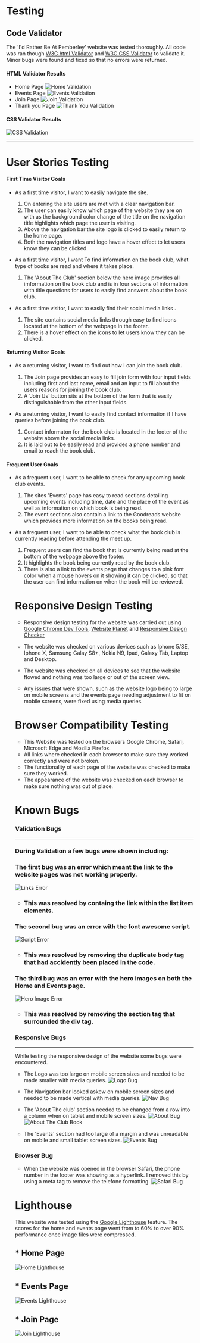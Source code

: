 # Testing

## Code Validator 
The 'I'd Rather Be At Pemberley' website was tested thoroughly. All code was ran though [W3C html Validator](https://validator.w3.org/) and [W3C CSS Validator](https://jigsaw.w3.org/css-validator/) to validate it. Minor bugs were found and fixed so that no errors were returned.

#### HTML Validator Results
* Home Page
![Home Validation](assets/readme-images/homevalidation.png)
* Events Page
![Events Validation](assets/readme-images/eventsvalidation.png)
* Join Page
![Join Validation](assets/readme-images/joinvalidation.png)
* Thank you Page
![Thank You Validation](assets/readme-images/thankyouvalidation.png)

#### CSS Validator Results
![CSS Validation](assets/readme-images/cssvalidation.png)

---

# User Stories Testing 

#### First Time Visitor Goals

* As a first time visitor, I want to easily navigate the site.

  1. On entering the site users are met with a clear navigation bar.
  2. The user can easily know which page of the website they are on with as the background color change of the title on the navigation title highlights which page the user is visiting.
  3. Above the navigation bar the site logo is clicked to easily return to the home page.
  4. Both the navigation titles and logo have a hover effect to let users know they can be clicked.

* As a first time visitor, I want To find information on the book club, what type of books are read and where it takes place. 

  1. The 'About The Club' section below the hero image provides all imformation on the book club and is in four sections of information with title questions for users to easily find answers about the book club.

* As a first time visitor, I want to easily find their social media links .

  1. The site contains social media links through easy to find icons located at the bottom of the webpage in the footer.
  2. There is a hover effect on the icons to let users know they can be clicked.

#### Returning Visitor Goals

* As a returning visitor, I want to find out how I can join the book club.

  1. The Join page provides an easy to fill join form with four input fields including first and last name, email and an input to fill about the users reasons for joining the book club.
  2. A 'Join Us' button sits at the bottom of the form that is easily distinguishable from the other input fields.

* As a returning visitor, I want to easily find contact information if I have queries before joining the book club.

  1. Contact informaton for the book club is located in the footer of the website above the social media links.
  2. It is laid out to be easily read and provides a phone number and email to reach the book club.

#### Frequent User Goals
* As a frequent user, I want to be able to check for any upcoming book club events.

  1. The sites 'Events' page has easy to read sections detailing upcoming events including time, date and the place of the event as well as information on which book is being read.
  2. The event sections also contain a link to the Goodreads website which provides more information on the books being read.

* As a frequent user, I want to be able to check what the book club is currently reading before attending the meet up.

  1. Frequent users can find the book that is currently being read at the bottom of the webpage above the footer.
  2. It highlights the book being currently read by the book club.
  3. There is also a link to the events page that changes to a pink font color when a mouse hovers on it showing it can be clicked, so that the user can find information on when the book will be reviewed.


  # Responsive Design Testing

  * Responsive design testing for the website was carried out using [Google Chrome Dev Tools](https://www.google.com/chrome/dev/), [Website Planet](https://www.websiteplanet.com/) and [Responsive Design Checker](https://responsivedesignchecker.com/)

  * The website was checked on various devices such as Iphone 5/SE, Iphone X, Samsung Galay S8+, Nokia N9, Ipad, Galaxy Tab, Laptop and Desktop.
  * The website was checked on all devices to see that the website flowed and nothing was too large or out of the screen view.
  * Any issues that were shown, such as the website logo being to large on mobile screens and the events page needing adjustment to fit on mobile screens, were fixed using media queries.

  # Browser Compatibility Testing 
  
  * This Website was tested on the browsers Google Chrome, Safari, Microsoft Edge and Mozilla Firefox.
  * All links where checked in each browser to make sure they worked correctly and were not broken.
  * The functionality of each page of the website was checked to make sure they worked.
  * The appearance of the website was checked on each browser to make sure nothing was out of place.


  # Known Bugs
  ### Validation Bugs
  ---
  ### During Validation a few bugs were shown including:

  ### The first bug was an error which meant the link to the website pages was not working properly.

   ![Links Error](assets/readme-images/linkserror.png)

  * ### This was resolved by containg the link within the list item elements.

  ### The second bug was an error with the font awesome script.

  ![Script Error](assets/readme-images/scripterror.png)

  * ### This was resolved by removing the duplicate body tag that had accidently been placed in the code.

  ### The third bug was an error with the hero images on both the Home and Events page.

  ![Hero Image Error](assets/readme-images/heroimageerror.png)

  * ### This was resolved by removing the section tag that surrounded the div tag.

  ### Responsive Bugs
  ---
  While testing the responsive design of the website some bugs were encountered.

  * The Logo was too large on mobile screen sizes and needed to be made smaller with media queries.
  ![Logo Bug](assets/readme-images/logobug.png)

  * The Navigation bar looked askew on mobile screen sizes and needed to be made vertical with media queries.
  ![Nav Bug](assets/readme-images/navbug.png)

  * The 'About The club' section needed to be changed from a row into a column when on tablet and mobile screen sizes.
  ![About Bug](assets/readme-images/aboutbug.png)
  ![About The Club Book](assets/readme-images/aboutclubbug.png)

  * The 'Events' section had too large of a margin and was unreadable on mobile and small tablet screen sizes.
  ![Events Bug](assets/readme-images/eventbug.png)

  ### Browser Bug
  
  * When the website was opened in the browser Safari, the phone number in the footer was showing as a hyperlink. I removed this by using a meta tag to remove the telefone formatting.
  ![Safari Bug](assets/readme-images/safaribug.jpg)



  # Lighthouse 
  This website was tested using the [Google Lighthouse](https://developers.google.com/web/tools/lighthouse/) feature. The scores for the home and events page went from to 60% to over 90% performance once image files were compressed.

  ## * Home Page
  ![Home Lighthouse](assets/readme-images/homelighthouse.png)
  ## * Events Page 
  ![Events Lighthouse](assets/readme-images/eventslighthouse.png)
  ## * Join Page 
  ![Join Lighthouse](assets/readme-images/joinlighthouse.png)

